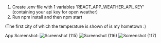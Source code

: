 1. Create .env file with 1 variables 'REACT_APP_WEATHER_API_KEY' (containing your api key for open weather) 
2. Run npm install and then npm start

(The first city of which the temperature is shown of is my hometown :)

App Screenshot:
![Screenshot (115)](https://user-images.githubusercontent.com/46368329/120777660-26d66e80-c543-11eb-9b75-e6b99cf0f860.png)
![Screenshot (116)](https://user-images.githubusercontent.com/46368329/120777663-28079b80-c543-11eb-8f8b-9ab2dbf9cda7.png)
![Screenshot (117)](https://user-images.githubusercontent.com/46368329/120777667-28079b80-c543-11eb-8843-788bad266feb.png)

